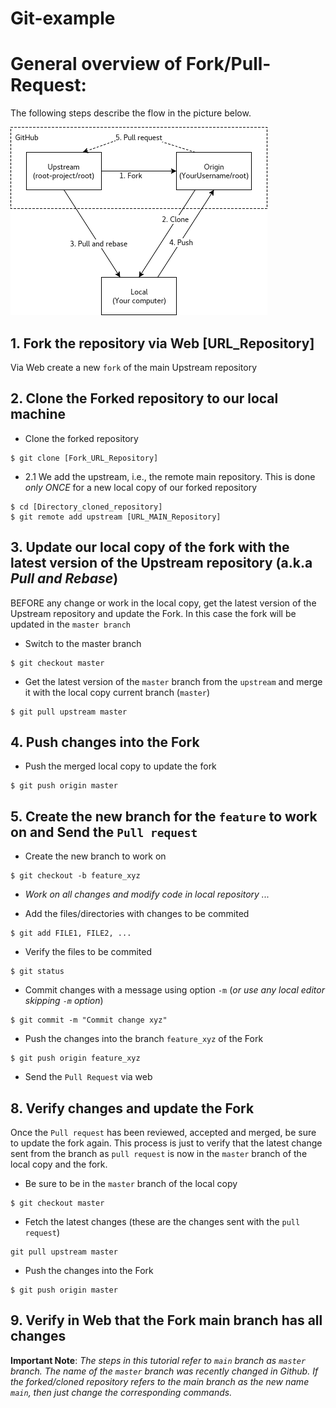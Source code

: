 # Git-example

# General overview of Fork/Pull-Request:

The following steps describe the flow in the picture below.

![gitflow](gitflow.png)


## 1. Fork the repository via Web [URL_Repository]
Via Web create a new `fork` of the main Upstream repository

## 2. Clone the Forked repository to our local machine
* Clone the forked repository
```
$ git clone [Fork_URL_Repository]
```

* 2.1 We add the upstream, i.e., the remote main repository. This is done *only ONCE* for a new local copy of our forked repository
```
$ cd [Directory_cloned_repository]
$ git remote add upstream [URL_MAIN_Repository]
```

## 3. Update our local copy of the fork with the latest version of the Upstream repository (a.k.a *Pull and Rebase*)

BEFORE any change or work in the local copy, get the latest version of the Upstream repository and update the Fork. In this case the fork will be updated in the `master branch`

* Switch to the master branch
```
$ git checkout master
```

* Get the latest version of the `master` branch from the `upstream` and merge it with the local copy current branch (`master`)
```
$ git pull upstream master
```

## 4. Push changes into the Fork
* Push the merged local copy to update the fork
```
$ git push origin master
```

## 5. Create the new branch for the `feature` to work on and Send the `Pull request`

* Create the new branch to work on
```
$ git checkout -b feature_xyz 
```

* *Work on all changes and modify code in local repository ...*


* Add the files/directories with changes to be commited
```
$ git add FILE1, FILE2, ...
```

* Verify the files to be commited
```
$ git status
```

* Commit changes with a message using option `-m` (*or use any local editor skipping `-m` option*)
```
$ git commit -m "Commit change xyz"
```


* Push the changes into the branch `feature_xyz` of the Fork
```
$ git push origin feature_xyz
```

* Send the `Pull Request` via web


## 8. Verify changes and update the Fork
Once the `Pull request` has been reviewed, accepted and merged, be sure to update the fork again. This process is just to verify that the latest change sent from the branch as `pull request` is now in the `master` branch of the local copy and the fork.

* Be sure to be in the `master` branch of the local copy
```
$ git checkout master
```

* Fetch the latest changes (these are the changes sent with the `pull request`)
```
git pull upstream master
```

* Push the changes into the Fork
```
$ git push origin master
```

## 9. Verify in Web that the Fork main branch has all changes


**Important Note**: *The steps in this tutorial refer to `main` branch as `master` branch. The name of the `master` branch was recently changed in Github. If the forked/cloned repository refers to the main branch as the new name `main`, then just change the corresponding commands.*

